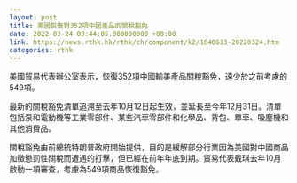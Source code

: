 ```yaml
---
layout: post
title: 美國恢復對352項中國產品的關稅豁免
date: 2022-03-24 09:44:05.000000000 +08:00
link: https://news.rthk.hk/rthk/ch/component/k2/1640613-20220324.htm
categories: rthk
---
```


美國貿易代表辦公室表示，恢復352項中國輸美產品關稅豁免，遠少於之前考慮的549項。

最新的關稅豁免清單追溯至去年10月12日起生效，並延長至今年12月31日。清單包括泵和電動機等工業零部件、某些汽車零部件和化學品、背包、單車、吸塵機和其他消費品。

關稅豁免由前總統特朗普政府開始提供，目的是緩解部分行業因為美國對中國商品加徵懲罰性關稅而遭遇的打擊，但已經在前年年底到期。貿易代表戴琪去年10月啟動一項審查，考慮為549項商品恢復豁免。
